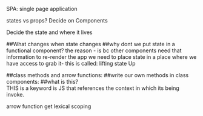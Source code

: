 SPA: single page application

states vs props? 
Decide on Components

Decide the state and where it lives

##What changes when state changes
##why dont we put state in a functional component? 
the reason - is bc other components need that information to re-render the app
we need to place state in a place where we have access to grab it-
this is called: lifting state Up


##class methods and arrow functions: 
##write our own methods in class components: 
##what is this?  
THIS is a keyword is JS that references the context in which its being invoke.

arrow function get lexical scoping
